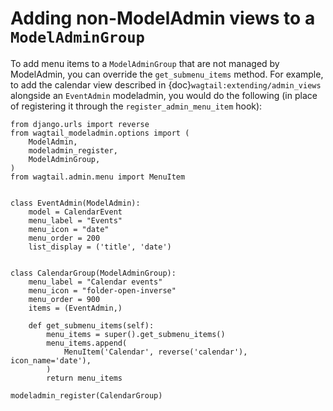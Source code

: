 # Adding non-ModelAdmin views to a `ModelAdminGroup`

To add menu items to a `ModelAdminGroup` that are not managed by ModelAdmin, you can override the `get_submenu_items` method. For example, to add the calendar view described in {doc}`wagtail:extending/admin_views` alongside an `EventAdmin` modeladmin, you would do the following (in place of registering it through the `register_admin_menu_item` hook):

```{code-block} python
from django.urls import reverse
from wagtail_modeladmin.options import (
    ModelAdmin,
    modeladmin_register,
    ModelAdminGroup,
)
from wagtail.admin.menu import MenuItem


class EventAdmin(ModelAdmin):
    model = CalendarEvent
    menu_label = "Events"
    menu_icon = "date"
    menu_order = 200
    list_display = ('title', 'date')


class CalendarGroup(ModelAdminGroup):
    menu_label = "Calendar events"
    menu_icon = "folder-open-inverse"
    menu_order = 900
    items = (EventAdmin,)

    def get_submenu_items(self):
        menu_items = super().get_submenu_items()
        menu_items.append(
            MenuItem('Calendar', reverse('calendar'), icon_name='date'),
        )
        return menu_items

modeladmin_register(CalendarGroup)
```
